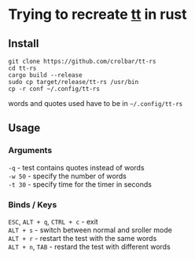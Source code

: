 # Trying to recreate [tt](https://github.com/lemnos/tt) in rust

## Install
```
git clone https://github.com/crolbar/tt-rs 
cd tt-rs
cargo build --release
sudo cp target/release/tt-rs /usr/bin
cp -r conf ~/.config/tt-rs
```
words and quotes used have to be in `~/.config/tt-rs`

## Usage
### Arguments
`-q` - test contains quotes instead of words \
`-w 50` - specify the number of words \
`-t 30` - specify time for the timer in seconds

### Binds / Keys
`ESC`, `ALT + q`, `CTRL + c` - exit \
`ALT + s` - switch between normal and sroller mode \
`ALT + r` - restart the test with the same words \
`ALT + n`, `TAB` - restard the test with different words
